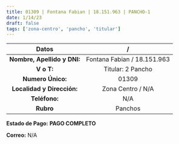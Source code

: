 ```yaml
---
title: 01309 | Fontana Fabian | 18.151.963 | PANCHO-1
date: 1/14/23
draft: false
tags: ['zona-centro', 'pancho', 'titular']
---
```


|          **Datos**          |              /              |
|:---------------------------:|:---------------------------:|
| **Nombre, Apellido y DNI:** | Fontana Fabian / 18.151.963 |
|          **V o T:**         |      Titular: 2 Pancho      |
|      **Numero Único:**      |            01309            |
|  **Localidad y Dirección:** |      Zona Centro / N/A      |
|        **Teléfono:**        |             N/A             |
|          **Rubro**          |           Panchos           |

**Estado de Pago:** **PAGO COMPLETO**

**Correo:** N/A
